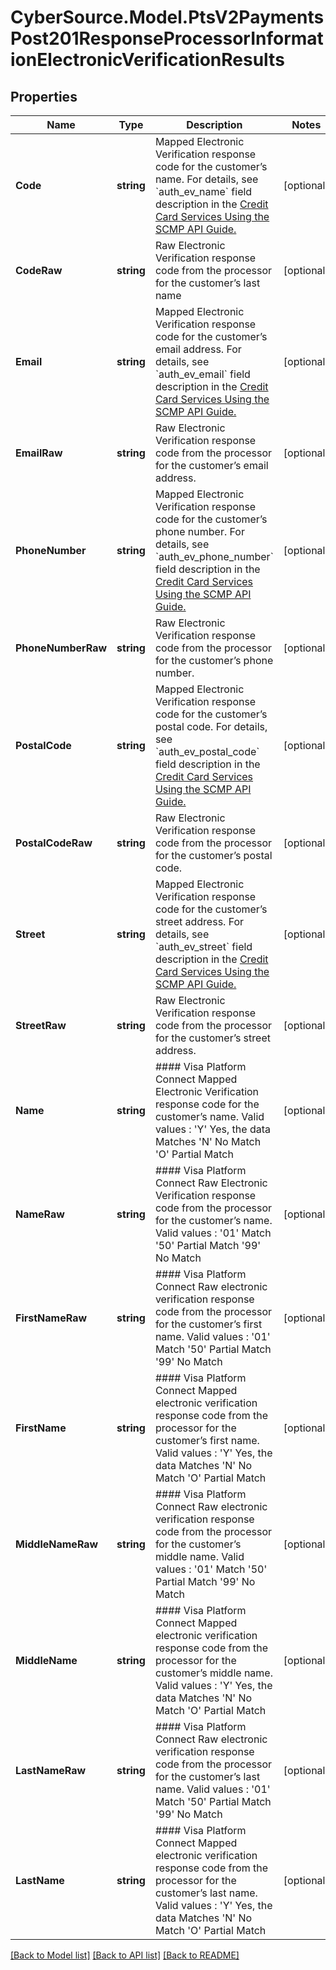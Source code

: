 # CyberSource.Model.PtsV2PaymentsPost201ResponseProcessorInformationElectronicVerificationResults
## Properties

Name | Type | Description | Notes
------------ | ------------- | ------------- | -------------
**Code** | **string** | Mapped Electronic Verification response code for the customer’s name.  For details, see &#x60;auth_ev_name&#x60; field description in the [Credit Card Services Using the SCMP API Guide.](https://apps.cybersource.com/library/documentation/dev_guides/CC_Svcs_SCMP_API/html/)  | [optional] 
**CodeRaw** | **string** | Raw Electronic Verification response code from the processor for the customer’s last name | [optional] 
**Email** | **string** | Mapped Electronic Verification response code for the customer’s email address.  For details, see &#x60;auth_ev_email&#x60; field description in the [Credit Card Services Using the SCMP API Guide.](https://apps.cybersource.com/library/documentation/dev_guides/CC_Svcs_SCMP_API/html/)  | [optional] 
**EmailRaw** | **string** | Raw Electronic Verification response code from the processor for the customer’s email address. | [optional] 
**PhoneNumber** | **string** | Mapped Electronic Verification response code for the customer’s phone number.  For details, see &#x60;auth_ev_phone_number&#x60; field description in the [Credit Card Services Using the SCMP API Guide.](https://apps.cybersource.com/library/documentation/dev_guides/CC_Svcs_SCMP_API/html/)  | [optional] 
**PhoneNumberRaw** | **string** | Raw Electronic Verification response code from the processor for the customer’s phone number. | [optional] 
**PostalCode** | **string** | Mapped Electronic Verification response code for the customer’s postal code.  For details, see &#x60;auth_ev_postal_code&#x60; field description in the [Credit Card Services Using the SCMP API Guide.](https://apps.cybersource.com/library/documentation/dev_guides/CC_Svcs_SCMP_API/html/)  | [optional] 
**PostalCodeRaw** | **string** | Raw Electronic Verification response code from the processor for the customer’s postal code. | [optional] 
**Street** | **string** | Mapped Electronic Verification response code for the customer’s street address.  For details, see &#x60;auth_ev_street&#x60; field description in the [Credit Card Services Using the SCMP API Guide.](https://apps.cybersource.com/library/documentation/dev_guides/CC_Svcs_SCMP_API/html/)  | [optional] 
**StreetRaw** | **string** | Raw Electronic Verification response code from the processor for the customer’s street address. | [optional] 
**Name** | **string** | #### Visa Platform Connect Mapped Electronic Verification response code for the customer’s name.  Valid values :  &#39;Y&#39;   Yes, the data Matches &#39;N&#39;   No Match &#39;O&#39;   Partial Match  | [optional] 
**NameRaw** | **string** | #### Visa Platform Connect Raw Electronic Verification response code from the processor for the customer’s name.  Valid values :  &#39;01&#39;     Match &#39;50&#39;     Partial Match &#39;99&#39;     No Match  | [optional] 
**FirstNameRaw** | **string** | #### Visa Platform Connect Raw electronic verification response code from the processor for the customer’s first name.  Valid values :  &#39;01&#39;     Match &#39;50&#39;     Partial Match &#39;99&#39;     No Match  | [optional] 
**FirstName** | **string** | #### Visa Platform Connect Mapped electronic verification response code from the processor for the customer’s first name.  Valid values :  &#39;Y&#39;   Yes, the data Matches &#39;N&#39;   No Match &#39;O&#39;   Partial Match  | [optional] 
**MiddleNameRaw** | **string** | #### Visa Platform Connect Raw electronic verification response code from the processor for the customer’s middle name.  Valid values :  &#39;01&#39;     Match &#39;50&#39;     Partial Match &#39;99&#39;     No Match  | [optional] 
**MiddleName** | **string** | #### Visa Platform Connect Mapped electronic verification response code from the processor for the customer’s middle name.  Valid values :  &#39;Y&#39;   Yes, the data Matches &#39;N&#39;   No Match &#39;O&#39;   Partial Match  | [optional] 
**LastNameRaw** | **string** | #### Visa Platform Connect Raw electronic verification response code from the processor for the customer’s last name.  Valid values :  &#39;01&#39;     Match &#39;50&#39;     Partial Match &#39;99&#39;     No Match  | [optional] 
**LastName** | **string** | #### Visa Platform Connect Mapped electronic verification response code from the processor for the customer’s last name.  Valid values :  &#39;Y&#39;   Yes, the data Matches &#39;N&#39;   No Match &#39;O&#39;   Partial Match  | [optional] 

[[Back to Model list]](../README.md#documentation-for-models) [[Back to API list]](../README.md#documentation-for-api-endpoints) [[Back to README]](../README.md)


